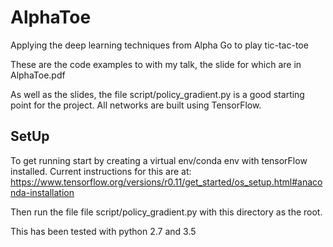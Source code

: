 # AlphaToe
Applying the deep learning techniques from Alpha Go to play tic-tac-toe

These are the code examples to with my talk, the slide for which are in AlphaToe.pdf

As well as the slides, the file script/policy_gradient.py is a good starting point for the project. All networks are 
built using TensorFlow.

## SetUp

To get running start by creating a virtual env/conda env with tensorFlow installed. Current instructions for this are 
at: https://www.tensorflow.org/versions/r0.11/get_started/os_setup.html#anaconda-installation

Then run the file file script/policy_gradient.py with this directory as the root.

This has been tested with python 2.7 and 3.5